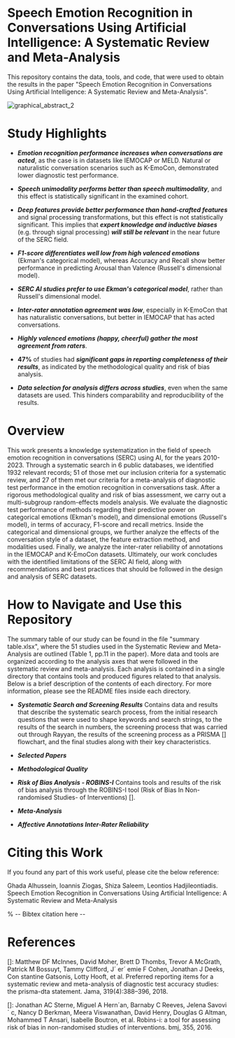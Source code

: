 # Speech Emotion Recognition in Conversations Using Artificial Intelligence: A Systematic Review and Meta-Analysis

This repository contains the data, tools, and code, that were used to obtain the results in the paper "Speech Emotion Recognition in Conversations Using Artificial Intelligence: A Systematic Review and Meta-Analysis". 

![graphical_abstract_2](https://github.com/user-attachments/assets/0d6ece91-0484-49a3-bf51-1d0e6a30f6e9)

# Study Highlights

- **_Emotion recognition performance increases when conversations are acted_**, as the case is in datasets like IEMOCAP or MELD. Natural or naturalistic conversation scenarios such as K-EmoCon, demonstrated lower diagnostic test performance. 

- **_Speech unimodality performs better than speech multimodality_**, and this effect is statistically significant in the examined cohort.

- **_Deep features provide better performance than hand-crafted features_** and signal processing transformations, but this effect is not statistically significant. This implies that **_expert knowledge and inductive biases_** (e.g. through signal processing) **_will still be relevant_** in the near future of the SERC field.

- **_F1-score differentiates well low from high valenced emotions_** (Ekman's categorical model), whereas Accuracy and Recall show better performance in predicting Arousal than Valence (Russell's dimensional model).

- **_SERC AI studies prefer to use Ekman's categorical model_**, rather than Russell's dimensional model.

- **_Inter-rater annotation agreement was low_**, especially in K-EmoCon that has naturalistic conversations, but better in IEMOCAP that has acted conversations.

- **_Highly valenced emotions (happy, cheerful) gather the most agreement from raters_**.

- **47%** of studies had **_significant gaps in reporting completeness of their results_**, as indicated by the methodological quality and risk of bias analysis.

- **_Data selection for analysis differs across studies_**, even when the same datasets are used. This hinders comparability and reproducibility of the results.

# Overview 
This work presents a knowledge systematization in the field of speech emotion recognition in conversations (SERC) using AI, for the years 2010-2023. Through a systematic search in 6 public databases, we identified 1932 relevant records; 51 of those met our inclusion criteria for a systematic review, and 27 of them met our criteria for a meta-analysis of diagnostic test performance in the emotion recognition in conversations task. After a rigorous methodological quality and risk of bias assessment, we carry out a multi-subgroup random-effects models analysis. We evaluate the diagnostic test performance of methods regarding their predictive power on categorical emotions (Ekman's model), and dimensional emotions (Russell's model), in terms of accuracy, F1-score and recall metrics. Inside the categorical and dimensional groups, we further analyze the effects of the conversation style of a dataset, the feature extraction method, and modalities used. Finally, we analyze the inter-rater reliability of annotations in the IEMOCAP and K-EmoCon datasets. Ultimately, our work concludes with the identified limitations of the SERC AI field, along with recommendations and best practices that should be followed in the design and analysis of SERC datasets.

# How to Navigate and Use this Repository
The summary table of our study can be found in the file "summary table.xlsx", where the 51 studies used in the Systematic Review and Meta-Analysis are outlined (Table 1, pp.11 in the paper). 
More data and tools are organized according to the analysis axes that were followed in the systematic review and meta-analysis. Each analysis is contained in a single directory that contains tools and produced figures related to that analysis. Below is a brief description of the contents of each directory. For more information, please see the README files inside each directory.

- **_Systematic Search and Screening Results_**
Contains data and results that describe the systematic search process, from the initial research questions that were used to shape keywords and search strings, to the results of the search in numbers, the screening process that was carried out through Rayyan, the results of the screening process as a PRISMA [] flowchart, and the final studies along with their key characteristics. 

- **_Selected Papers_**

- **_Methodological Quality_**

- **_Risk of Bias Analysis - ROBINS-I_**
Contains tools and results of the risk of bias analysis through the ROBINS-I tool (Risk of Bias In Non-randomised Studies- of Interventions) []. 

- **_Meta-Analysis_**

- **_Affective Annotations Inter-Rater Reliability_**

# Citing this Work

If you found any part of this work useful, please cite the below reference:

Ghada Alhussein, Ioannis Ziogas, Shiza Saleem, Leontios Hadjileontiadis. Speech Emotion Recognition in Conversations Using Artificial Intelligence: A Systematic Review and Meta-Analysis

% -- Bibtex citation here --


# References
[]: Matthew DF McInnes, David Moher, Brett D Thombs, Trevor A McGrath,
 Patrick M Bossuyt, Tammy Clifford, J´ er´ emie F Cohen, Jonathan J Deeks, Con
stantine Gatsonis, Lotty Hooft, et al. Preferred reporting items for a systematic
 review and meta-analysis of diagnostic test accuracy studies: the prisma-dta
 statement. Jama, 319(4):388–396, 2018.

[]: Jonathan AC Sterne, Miguel A Hern´an, Barnaby C Reeves, Jelena Savovi´ c,
 Nancy D Berkman, Meera Viswanathan, David Henry, Douglas G Altman,
 Mohammed T Ansari, Isabelle Boutron, et al. Robins-i: a tool for assessing risk
 of bias in non-randomised studies of interventions. bmj, 355, 2016.
